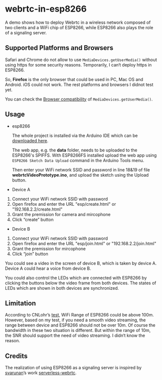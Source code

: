 # webrtc-in-esp8266

A demo shows how to deploy Webrtc in a wireless network composed of two clients and a WiFi chip of ESP8266, while ESP8266 also plays the role of a signaling server.

## Supported Platforms and Browsers

Safari and Chrome do not allow to use `MediaDevices.getUserMedia()` without using https for some security reasons. Temporarily, I can‘t deploy https in ESP8266. 

So, **Firefox** is the only browser that could be used in PC, Mac OS and Android. iOS could not work. The rest platforms and browsers I didnot test yet.

You can check the [Browser compatibility](https://developer.mozilla.org/en-US/docs/Web/API/MediaDevices/getUserMedia#Browser_compatibility) of `MediaDevices.getUserMedia()`.

## Usage

* esp8266 
      
     The whole project is installed via the Arduino IDE which can be [downloaded here](https://www.arduino.cc/en/main/software).
      
    The web app, e.g. the **data** folder, needs to be uploaded to the ESP8266's SPIFFS. With ESP8266FS installed upload the web app using `ESP8266 Sketch Data Upload` command in the Arduino Tools menu.

   Then enter your WiFi network SSID and password in line 18&19 of file **webrtcVideoPrototype.ino**, and upload the sketch using the Upload button.
   
* Device A
 1. Connect your WiFi network SSID with password
 2. Open firefox and enter the URL "esp/create.html" or "192.168.2.2/create.html"
 3. Grant the premission for camera and mircophone
 4. Click “create” button
 
* Device B
 1. Connect your WiFi network SSID with password
 2. Open firefox and enter the URL "esp/join.html" or "192.168.2.2/join.html"
 3. Grant the premission for mircophone
 4. Click “join” button

You could see a video in the screen of device B, which is taken by device A. Device A could hear a voice from device B.

You could also control the LEDs which are connected with ESP8266 by clicking the buttons below the video frame from both devices. The states of LEDs which are shown in both devices are synchronized.

## Limitation

According to CNLohr’s [test](https://www.youtube.com/watch?v=7BYdZ_24yg0&t=357s), WiFi Range of ESP8266 could be above 100m. However, based on my test, if you need a smooth video streaming, the range between device and ESP8266 should not be over 10m. Of course the bandwidth in these two situation is different. But within the range of 10m, the SNR should support the need of video streaming. I didn‘t know the reason.

## Credits

The realization of using ESP8266 as a signaling server is inspired by [svarunan](https://github.com/svarunan)’s work [serverless-webrtc](https://github.com/svarunan/serverless-webrtc). 
